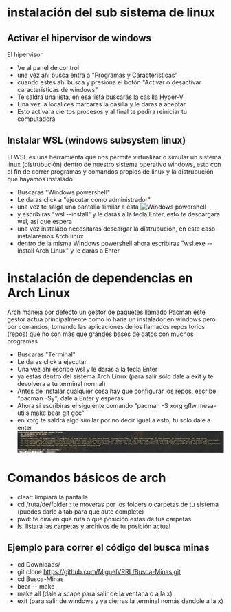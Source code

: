 # instalación del sub sistema de linux 

## Activar el hipervisor de windows 
El hipervisor 

- Ve al panel de control
- una vez ahí busca entra a "Programas y Características"
- cuando estes ahí busca y presiona el botón "Activar o desactivar caracteristicas de windows"
- Te saldra una lista, en esa lista buscarás la casilla Hyper-V
- Una vez la localices marcaras la casilla y le daras a aceptar
- Esto activara ciertos procesos y al final te pedira reiniciar tu computadora

## Instalar WSL (windows subsystem linux)
El WSL es una herramienta que nos permite virtualizar o simular un sistema linux (distrubución)
dentro de nuestro sistema operativo windows, esto con el fin de correr programas y 
comandos propios de linux y la distrubución que hayamos instalado

- Buscaras "Windows powershell"
- Le daras click a "ejecutar como administrador"
- una vez te salga una pantalla similar a esta ![Windows powershell](https://www.bleepstatic.com/images/news/tutorials/windows/p/elevated-powershell-prompt/administrator-powershell-command-prompt.jpg)
- y escribiras "wsl --install" y le darás a la tecla Enter, esto te descargara wsl, asi que espera
- una vez instalado necesitaras descargar la distrubución, en este caso instalaremos Arch linux
- dentro de la misma Windows powershell ahora escribiras "wsl.exe --install Arch Linux" y le daras a Enter 

# instalación de dependencias en Arch Linux
Arch maneja por defecto un gestor de paquetes llamado Pacman
este gestor actua principalmente como lo haria un instalador en windows 
pero por comandos, tomando las aplicaciones de los llamados repositorios (repos)
que no son más que grandes bases de datos con muchos programas

- Buscaras "Terminal"
- Le daras click a ejecutar 
- Una vez ahí escribe wsl y le darás a la tecla Enter
- ya estas dentro del sistema Arch Linux (para salir solo dale a exit y te devolvera a tu terminal normal)
- Antes de instalar cualquier cosa hay que configurar los repos, escribe "pacman -Sy", dale a Enter y esperas
- Ahora si escribiras el siguiente comando "pacman -S xorg gflw  mesa-utils make bear git gcc"
- en xorg te saldrá algo similar por no decir igual a esto, tu solo dale a enter ![xorg](./xorg.png)

# Comandos básicos de arch
- clear: limpiará la pantalla
- cd /ruta/de/folder : te moveras por los folders o carpetas de tu sistema (puedes darle a tab para que auto complete)
- pwd: te dirá en que ruta o que posición estas de tus carpetas 
- ls: listará las carpetas y archivos de tu posición actual

## Ejemplo para correr el código del busca minas 

- cd Downloads/
- git clone https://github.com/MiguelVRRL/Busca-Minas.git
- cd Busca-Minas 
- bear -- make 
- make all (dale a scape para salir de la ventana o a la x)
- exit (para salir de windows y ya cierras la terminal nomás dandole a la x)


